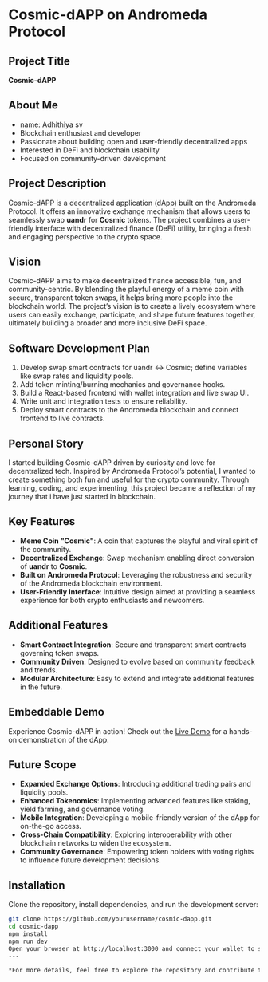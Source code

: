 # Cosmic-dAPP on Andromeda Protocol

## Project Title
**Cosmic-dAPP**

## About Me
- name: Adhithiya sv
- Blockchain enthusiast and developer
- Passionate about building open and user-friendly decentralized apps
- Interested in DeFi and blockchain usability
- Focused on community-driven development



## Project Description
Cosmic-dAPP is a decentralized application (dApp) built on the Andromeda Protocol. It offers an innovative exchange mechanism that allows users to seamlessly swap **uandr** for **Cosmic** tokens. The project combines a user-friendly interface with decentralized finance (DeFi) utility, bringing a fresh and engaging perspective to the crypto space.

## Vision
Cosmic-dAPP aims to make decentralized finance accessible, fun, and community-centric. By blending the playful energy of a meme coin with secure, transparent token swaps, it helps bring more people into the blockchain world. The project’s vision is to create a lively ecosystem where users can easily exchange, participate, and shape future features together, ultimately building a broader and more inclusive DeFi space.


## Software Development Plan
1. Develop swap smart contracts for uandr <-> Cosmic; define variables like swap rates and liquidity pools.
2. Add token minting/burning mechanics and governance hooks.
3. Build a React-based frontend with wallet integration and live swap UI.
4. Write unit and integration tests to ensure reliability.
5. Deploy smart contracts to the Andromeda blockchain and connect frontend to live contracts.
## Personal Story
I started building Cosmic-dAPP driven by curiosity and love for decentralized tech. Inspired by Andromeda Protocol’s potential, I wanted to create something both fun and useful for the crypto community. Through learning, coding, and experimenting, this project became a reflection of my journey that i have just started in blockchain.

## Key Features
- **Meme Coin "Cosmic"**: A coin that captures the playful and viral spirit of the community.
- **Decentralized Exchange**: Swap mechanism enabling direct conversion of **uandr** to **Cosmic**.
- **Built on Andromeda Protocol**: Leveraging the robustness and security of the Andromeda blockchain environment.
- **User-Friendly Interface**: Intuitive design aimed at providing a seamless experience for both crypto enthusiasts and newcomers.

## Additional Features
- **Smart Contract Integration**: Secure and transparent smart contracts governing token swaps.
- **Community Driven**: Designed to evolve based on community feedback and trends.
- **Modular Architecture**: Easy to extend and integrate additional features in the future.

## Embeddable Demo
Experience Cosmic-dAPP in action! Check out the [Live Demo](https://cosmic-kappa.vercel.app/) for a hands-on demonstration of the dApp.

## Future Scope
- **Expanded Exchange Options**: Introducing additional trading pairs and liquidity pools.
- **Enhanced Tokenomics**: Implementing advanced features like staking, yield farming, and governance voting.
- **Mobile Integration**: Developing a mobile-friendly version of the dApp for on-the-go access.
- **Cross-Chain Compatibility**: Exploring interoperability with other blockchain networks to widen the ecosystem.
- **Community Governance**: Empowering token holders with voting rights to influence future development decisions.

## Installation
Clone the repository, install dependencies, and run the development server:

```bash
git clone https://github.com/yourusername/cosmic-dapp.git
cd cosmic-dapp
npm install
npm run dev
Open your browser at http://localhost:3000 and connect your wallet to start swapping!
---

*For more details, feel free to explore the repository and contribute to the project.*
